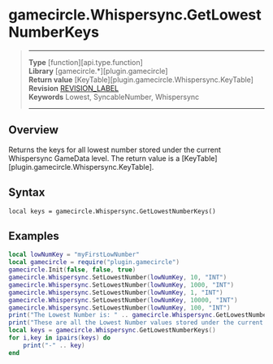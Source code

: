 # gamecircle.Whispersync.GetLowestNumberKeys

> --------------------- ------------------------------------------------------------------------------------------
> __Type__              [function][api.type.function]  
> __Library__           [gamecircle.*][plugin.gamecircle]  
> __Return value__      [KeyTable][plugin.gamecircle.Whispersync.KeyTable]  
> __Revision__          [REVISION_LABEL](REVISION_URL)  
> __Keywords__          Lowest, SyncableNumber, Whispersync  
> --------------------- ------------------------------------------------------------------------------------------


## Overview
Returns the keys for all lowest number stored under the current Whispersync GameData level. The return value is a [KeyTable][plugin.gamecircle.Whispersync.KeyTable].


## Syntax
	local keys = gamecircle.Whispersync.GetLowestNumberKeys()
	
## Examples

``````lua  
local lowNumKey = "myFirstLowNumber" 
local gamecircle = require("plugin.gamecircle")  
gamecircle.Init(false, false, true)  
gamecircle.Whispersync.SetLowestNumber(lowNumKey, 10, "INT")  
gamecircle.Whispersync.SetLowestNumber(lowNumKey, 1000, "INT")  
gamecircle.Whispersync.SetLowestNumber(lowNumKey, 1, "INT")  
gamecircle.Whispersync.SetLowestNumber(lowNumKey, 10000, "INT")  
gamecircle.Whispersync.SetLowestNumber(lowNumKey, 100, "INT")  
print("The Lowest Number is: " .. gamecircle.Whispersync.GetLowestNumber(lowNumKey, "INT").value)  
print("These are all the Lowest Number values stored under the current GameData set of Whispersync.")  
local keys = gamecircle.Whispersync.GetLowestNumberKeys()  
for i,key in ipairs(keys) do  
	print("-" .. key)  
end  
``````
